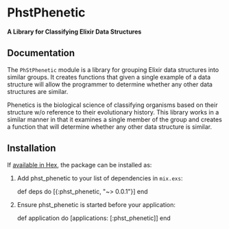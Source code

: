 # PhstPhenetic

**A Library for Classifying Elixir Data Structures**

## Documentation

The `PhStPhenetic` module is a library for grouping Elixir data structures into
similar groups. It creates functions that given a single example of a data
structure will allow the programmer to determine whether any other data
structures are similar.

Phenetics is the biological science of classifying organisms based on their
structure w/o reference to their evolutionary history. This library works in
a similar manner in that it examines a single member of the group and creates
a function that will determine whether any other data structure is similar.






## Installation

If [available in Hex](https://hex.pm/docs/publish), the package can be installed as:

  1. Add phst_phenetic to your list of dependencies in `mix.exs`:

        def deps do
          [{:phst_phenetic, "~> 0.0.1"}]
        end

  2. Ensure phst_phenetic is started before your application:

        def application do
          [applications: [:phst_phenetic]]
        end

